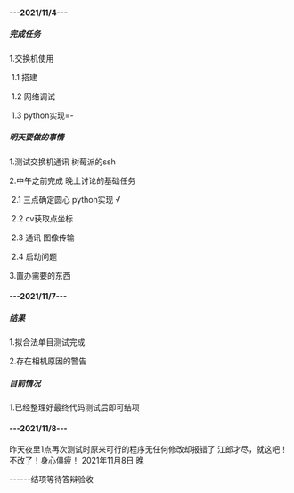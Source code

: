 #### ---2021/11/4---

##### 完成任务

1.交换机使用

​	1.1 搭建

​	1.2 网络调试

​	1.3 python实现=-

##### 明天要做的事情

1.测试交换机通讯 树莓派的ssh

2.中午之前完成 晚上讨论的基础任务

​	2.1 三点确定圆心 python实现 √

​	2.2 cv获取点坐标   

​	2.3 通讯 图像传输  

​	2.4 启动问题

3.置办需要的东西

#### ---2021/11/7---

##### 结果

1.拟合法单目测试完成

2.存在相机原因的警告

##### 目前情况

1.已经整理好最终代码测试后即可结项

#### ---2021/11/8---
昨天夜里1点再次测试时原来可行的程序无任何修改却报错了 江郎才尽，就这吧！不改了！身心俱疲！
2021年11月8日 晚

------结项等待答辩验收


